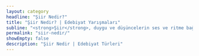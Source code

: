 ```yaml
---
layout: category
headline: "Şiir Nedir?"
title: "Şiir Nedir? | Edebiyat Yarışmaları"
subline: "<strong>Şiir</strong>, duygu ve düşüncelerin ses ve ritme bağlı olarak belli bir düzen içerisinde kurgulanmasıdır. Sıradanlıktan uzak ve yoğun ezgiye sahip olmakla beraber çağrışım, imge, sezgi içerir. Tıpkı Ahmet Haşim’in de dediği gibi “Şiir, bir hikâye değil, sessiz bir şarkıdır.”"
permalink: "siir-nedir/"
showEmpty: false
description: "Şiir Nedir | Edebiyat Türleri"
---
```



